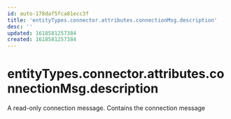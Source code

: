 ```yaml
---
id: auto-178daf5fca81ecc3f
title: 'entityTypes.connector.attributes.connectionMsg.description'
desc: ''
updated: 1618581257384
created: 1618581257384
---
```

# entityTypes.connector.attributes.connectionMsg.description

A read-only connection message. Contains the connection message
